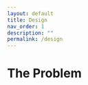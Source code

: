 ```yaml
---
layout: default
title: Design
nav_order: 1
description: ""
permalink: /design
---
```


# The Problem
